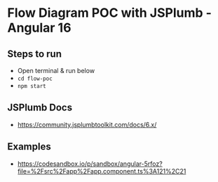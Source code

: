 # Flow Diagram POC with JSPlumb - Angular 16

## Steps to run

- Open terminal & run below
- `cd flow-poc`
- `npm start`

## JSPlumb Docs
- https://community.jsplumbtoolkit.com/docs/6.x/

## Examples
- https://codesandbox.io/p/sandbox/angular-5rfoz?file=%2Fsrc%2Fapp%2Fapp.component.ts%3A121%2C21